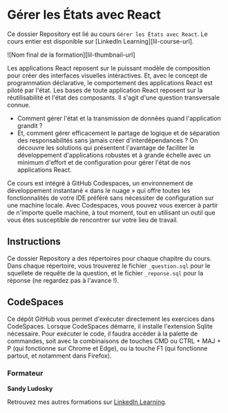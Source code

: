 # Gérer les États avec React

Ce dossier Repository est lié au cours `Gérer les États avec React`. Le cours entier est disponible sur [LinkedIn Learning][lil-course-url].

![Nom final de la formation][lil-thumbnail-url]

Les applications React reposent sur le puissant modèle de composition pour créer des interfaces visuelles intéractives. Et, avec le concept de programmation déclarative, le comportement des applications React est piloté par l'état. Les bases de toute application React reposent sur la réutilisabilité et l'état des composants. 
Il s'agit d'une question transversale connue.
- Comment gérer l'état et la transmission de données quand l'application grandit ?
- Et, comment gérer efficacement le partage de logique et de séparation des responsabilités sans jamais créer d'interdépendances ?
On découvre les solutions qui présentent l'avantage de faciliter le développement d'applications robustes et à grande échelle avec un minimum d'effort et de configuration pour gérer l'état de nos applications React. 

Ce cours est intégré à GitHub Codespaces, un environnement de développement instantané « dans le nuage » qui offre toutes les fonctionnalités de votre IDE préféré sans nécessiter de configuration sur une machine locale. Avec Codespaces, vous pouvez vous exercer à partir de n'importe quelle machine, à tout moment, tout en utilisant un outil que vous êtes susceptible de rencontrer sur votre lieu de travail.  


## Instructions

Ce dossier Repository a des répertoires pour chaque chapitre du cours. Dans chaque répertoire, vous trouverez le fichier `_question.sql` pour le squellete de requête de la question, et le fichier `_reponse.sql` pour la réponse (ne regardez pas à l'avance !). 

## CodeSpaces

Ce dépôt GitHub vous permet d'exécuter directement les exercices dans CodeSpaces. Lorsque CodeSpaces démarre, il installe l'extension Sqlite nécessaire. Pour exécuter le code, il faudra accéder à la palette de commandes, soit avec la combinaisons de touches CMD ou CTRL + MAJ + P (qui fonctionne sur Chrome et Edge), ou la touche F1 (qui fonctionne partout, et notamment dans Firefox).

### Formateur

**Sandy Ludosky** 

 Retrouvez mes autres formations sur [LinkedIn Learning](https://www.linkedin.com/learning/instructors/sandy-ludosky).

[0]: # (Replace these placeholder URLs with actual course URLs)

[1]: # (End of FR-Instruction ###############################################################################################)
